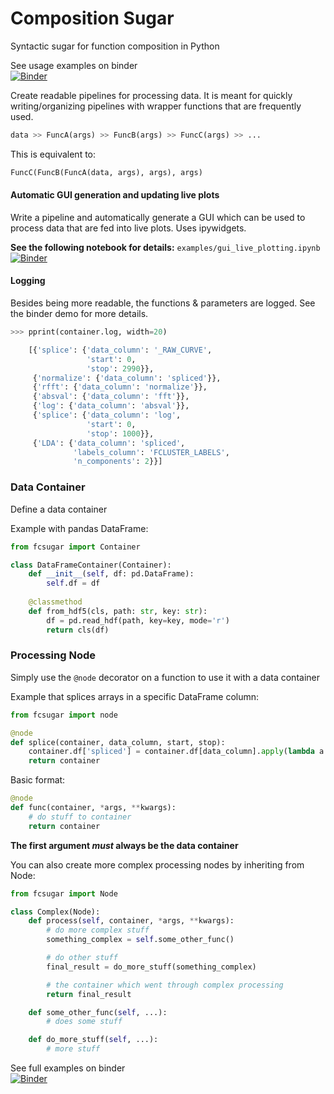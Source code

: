 # Composition Sugar
Syntactic sugar for function composition in Python

See usage examples on binder\
[![Binder](https://mybinder.org/badge_logo.svg)](https://mybinder.org/v2/gh/kushalkolar/composition_sugar/master)

Create readable pipelines for processing data. It is meant for quickly writing/organizing pipelines with wrapper functions that are frequently used.

```python
data >> FuncA(args) >> FuncB(args) >> FuncC(args) >> ...
```

This is equivalent to:

```python
FuncC(FuncB(FuncA(data, args), args), args)
```

#### Automatic GUI generation and updating live plots
Write a pipeline and automatically generate a GUI which can be used to process data that are fed into live plots. Uses ipywidgets.

**See the following notebook for details:** `examples/gui_live_plotting.ipynb`
[![Binder](https://mybinder.org/badge_logo.svg)](https://mybinder.org/v2/gh/kushalkolar/composition_sugar/master)



#### Logging
Besides being more readable, the functions & parameters are logged. See the binder demo for more details.

```python
>>> pprint(container.log, width=20)

    [{'splice': {'data_column': '_RAW_CURVE',
                 'start': 0,
                 'stop': 2990}},
     {'normalize': {'data_column': 'spliced'}},
     {'rfft': {'data_column': 'normalize'}},
     {'absval': {'data_column': 'fft'}},
     {'log': {'data_column': 'absval'}},
     {'splice': {'data_column': 'log',
                 'start': 0,
                 'stop': 1000}},
     {'LDA': {'data_column': 'spliced',
              'labels_column': 'FCLUSTER_LABELS',
              'n_components': 2}}]

``` 

### Data Container

Define a data container

Example with pandas DataFrame:

```python
from fcsugar import Container

class DataFrameContainer(Container):
    def __init__(self, df: pd.DataFrame):
        self.df = df
        
    @classmethod
    def from_hdf5(cls, path: str, key: str):
        df = pd.read_hdf(path, key=key, mode='r')
        return cls(df)
````

### Processing Node

Simply use the `@node` decorator on a function to use it with a data container

Example that splices arrays in a specific DataFrame column:

```python
from fcsugar import node

@node
def splice(container, data_column, start, stop):
    container.df['spliced'] = container.df[data_column].apply(lambda a: a[start:stop])
    return container
```
        
Basic format:

```python
@node
def func(container, *args, **kwargs):
    # do stuff to container
    return container
```

**The first argument _must_ always be the data container**

You can also create more complex processing nodes by inheriting from Node:

```python
from fcsugar import Node

class Complex(Node):        
    def process(self, container, *args, **kwargs):
        # do more complex stuff
        something_complex = self.some_other_func()

        # do other stuff
        final_result = do_more_stuff(something_complex)

        # the container which went through complex processing
        return final_result

    def some_other_func(self, ...):
        # does some stuff

    def do_more_stuff(self, ...):
        # more stuff
```

See full examples on binder\
[![Binder](https://mybinder.org/badge_logo.svg)](https://mybinder.org/v2/gh/kushalkolar/composition_sugar/master)
